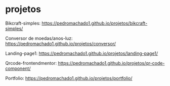 # projetos
 
Bikcraft-simples: https://pedromachado1.github.io/projetos/bikcraft-simples/

Conversor de moedas/anos-luz: https://pedromachado1.github.io/projetos/conversor/

Landing-page1: https://pedromachado1.github.io/projetos/landing-page1/

Qrcode-frontendmentor: https://pedromachado1.github.io/projetos/qr-code-component/

Portfolio: https://pedromachado1.github.io/projetos/portfolio/
